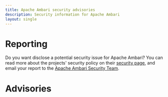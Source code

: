 ```yaml
---
title: Apache Ambari security advisories
description: Security information for Apache Ambari
layout: single
---
```


# Reporting

Do you want disclose a potential security issue for Apache Ambari? You can read more about the projects' security policy on their [security page](None), and email your report to the  [Apache Ambari Security Team](mailto:security@ambari.apache.org).

# Advisories
